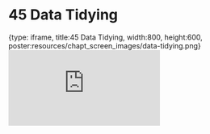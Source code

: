 # 45 Data Tidying
 
{type: iframe, title:45 Data Tidying, width:800, height:600, poster:resources/chapt_screen_images/data-tidying.png}
![](https://datatrail-jhu.github.io/DataTrail/no_toc/data-tidying.html)
 

 
